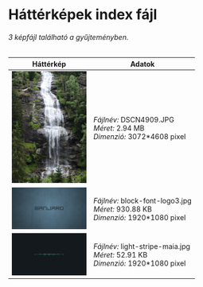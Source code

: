 # Háttérképek index fájl

###### 3 képfájl található a gyűjteményben.

Háttérkép|Adatok
---------|------
<img src="./DSCN4909.JPG" width="150px" height="auto" alt="DSCN4909.JPG" />|*Fájlnév:* DSCN4909.JPG<br/>*Méret:* 2.94 MB<br/>*Dimenzió:* 3072*4608 pixel
<img src="./block-font-logo3.jpg" width="150px" height="auto" alt="block-font-logo3.jpg" />|*Fájlnév:* block-font-logo3.jpg<br/>*Méret:* 930.88 KB<br/>*Dimenzió:* 1920*1080 pixel
<img src="./light-stripe-maia.jpg" width="150px" height="auto" alt="light-stripe-maia.jpg" />|*Fájlnév:* light-stripe-maia.jpg<br/>*Méret:* 52.91 KB<br/>*Dimenzió:* 1920*1080 pixel
